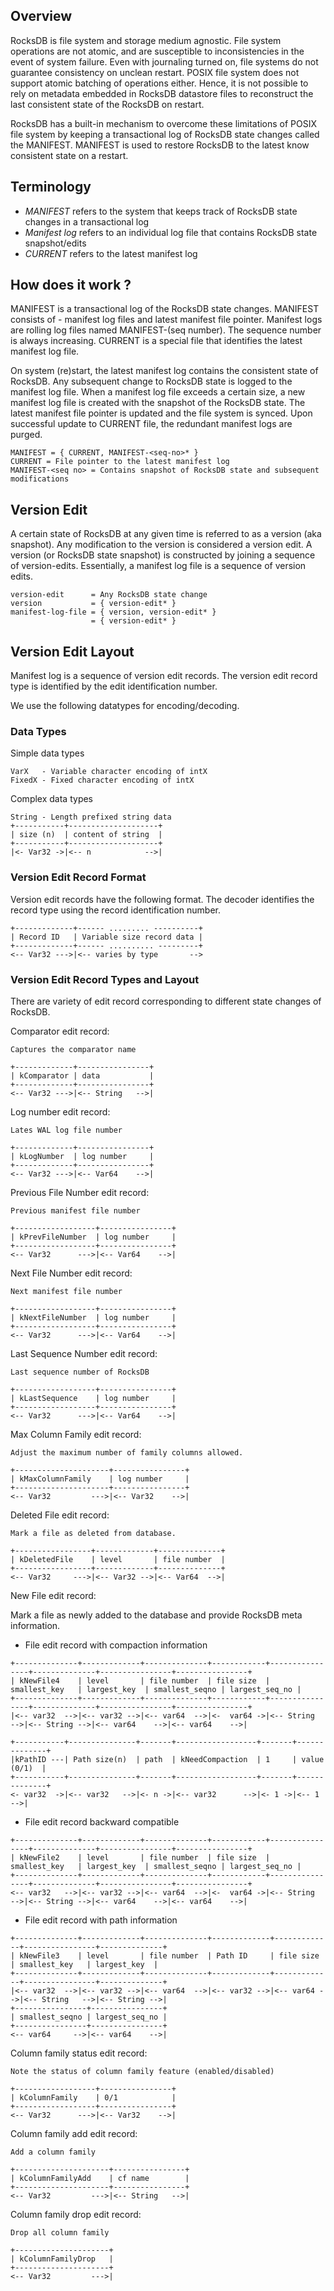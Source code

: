 ## Overview

RocksDB is file system and storage medium agnostic. File system operations are not atomic, and are susceptible to inconsistencies in the event of system failure. Even with journaling turned on, file systems do not guarantee consistency on unclean restart. POSIX file system does not support atomic batching of operations either. Hence, it is not possible to rely on metadata embedded in RocksDB datastore files to reconstruct the last consistent state of the RocksDB on restart. 

RocksDB has a built-in mechanism to overcome these limitations of POSIX file system by keeping a transactional log of RocksDB state changes called the MANIFEST. MANIFEST is used to restore RocksDB to the latest know consistent state on a restart.    

## Terminology

* _MANIFEST_ refers to the system that keeps track of RocksDB state changes in a transactional log
* _Manifest log_ refers to an individual log file that contains RocksDB state snapshot/edits
* _CURRENT_ refers to the latest manifest log 

## How does it work ?

MANIFEST is a transactional log of the RocksDB state changes. MANIFEST consists of - manifest log files and latest manifest file pointer. Manifest logs are rolling log files named MANIFEST-(seq number). The sequence number is always increasing. CURRENT is a special file that identifies the latest manifest log file.

On system (re)start, the latest manifest log contains the consistent state of RocksDB. Any subsequent change to RocksDB state is logged to the manifest log file. When a manifest log file exceeds a certain size, a new manifest log file is created with the snapshot of the RocksDB state. The latest manifest file pointer is updated and the file system is synced. Upon successful update to CURRENT file, the redundant manifest logs are purged. 

```
MANIFEST = { CURRENT, MANIFEST-<seq-no>* } 
CURRENT = File pointer to the latest manifest log
MANIFEST-<seq no> = Contains snapshot of RocksDB state and subsequent modifications
```

## Version Edit

A certain state of RocksDB at any given time is referred to as a version (aka snapshot). Any modification to the version is considered a version edit. A version (or RocksDB state snapshot) is constructed by joining a sequence of version-edits. Essentially, a manifest log file is a sequence of version edits.

```
version-edit      = Any RocksDB state change
version           = { version-edit* }
manifest-log-file = { version, version-edit* }
                  = { version-edit* }
```

## Version Edit Layout

Manifest log is a sequence of version edit records. The version edit record type is identified by the edit identification number. 

We use the following datatypes for encoding/decoding.

### Data Types

Simple data types
```
VarX   - Variable character encoding of intX
FixedX - Fixed character encoding of intX
```

Complex data types
```
String - Length prefixed string data
+-----------+--------------------+
| size (n)  | content of string  |
+-----------+--------------------+
|<- Var32 ->|<-- n            -->|
```

### Version Edit Record Format

Version edit records have the following format. The decoder identifies the record type using the record identification number.
```
+-------------+------ ......... ----------+
| Record ID   | Variable size record data |
+-------------+------ .......... ---------+
<-- Var32 --->|<-- varies by type       -->
```

### Version Edit Record Types and Layout

There are variety of edit record corresponding to different state changes of RocksDB.

Comparator edit record:
```
Captures the comparator name

+-------------+----------------+
| kComparator | data           |
+-------------+----------------+
<-- Var32 --->|<-- String   -->|
```

Log number edit record:
```
Lates WAL log file number

+-------------+----------------+
| kLogNumber  | log number     |
+-------------+----------------+
<-- Var32 --->|<-- Var64    -->|
```

Previous File Number edit record:
```
Previous manifest file number

+------------------+----------------+
| kPrevFileNumber  | log number     |
+------------------+----------------+
<-- Var32      --->|<-- Var64    -->|
```

Next File Number edit record:
```
Next manifest file number

+------------------+----------------+
| kNextFileNumber  | log number     |
+------------------+----------------+
<-- Var32      --->|<-- Var64    -->|
```

Last Sequence Number edit record:
```
Last sequence number of RocksDB

+------------------+----------------+
| kLastSequence    | log number     |
+------------------+----------------+
<-- Var32      --->|<-- Var64    -->|
```

Max Column Family edit record:
```
Adjust the maximum number of family columns allowed.

+---------------------+----------------+
| kMaxColumnFamily    | log number     |
+---------------------+----------------+
<-- Var32         --->|<-- Var32    -->|
```

Deleted File edit record:
```
Mark a file as deleted from database.

+-----------------+-------------+--------------+
| kDeletedFile    | level       | file number  |
+-----------------+-------------+--------------+
<-- Var32     --->|<-- Var32 -->|<-- Var64  -->|
```

New File edit record:

Mark a file as newly added to the database and provide RocksDB meta information.

* File edit record with compaction information
```
+--------------+-------------+--------------+------------+----------------+--------------+----------------+----------------+
| kNewFile4    | level       | file number  | file size  | smallest_key   | largest_key  | smallest_seqno | largest_seq_no |
+--------------+-------------+--------------+------------+----------------+--------------+----------------+----------------+
|<-- var32  -->|<-- var32 -->|<-- var64  -->|<-  var64 ->|<-- String   -->|<-- String -->|<-- var64    -->|<-- var64    -->|

+-----------+---------------+-------+------------------+-------+--------------+
|kPathID ---| Path size(n)  | path  | kNeedCompaction  | 1     | value (0/1)  |
+-----------+---------------+-------+------------------+-------+--------------+
<- var32  ->|<-- var32   -->|<- n ->|<-- var32      -->|<- 1 ->|<-- 1      -->|
```

* File edit record backward compatible
```
+--------------+-------------+--------------+------------+----------------+--------------+----------------+----------------+
| kNewFile2    | level       | file number  | file size  | smallest_key   | largest_key  | smallest_seqno | largest_seq_no |
+--------------+-------------+--------------+------------+----------------+--------------+----------------+----------------+
<-- var32   -->|<-- var32 -->|<-- var64  -->|<-  var64 ->|<-- String   -->|<-- String -->|<-- var64    -->|<-- var64    -->|
```

* File edit record with path information
```
+--------------+-------------+--------------+-------------+-------------+----------------+--------------+
| kNewFile3    | level       | file number  | Path ID     | file size   | smallest_key   | largest_key  |
+--------------+-------------+--------------+-------------+-------------+----------------+--------------+
|<-- var32  -->|<-- var32 -->|<-- var64  -->|<-- var32 -->|<-- var64 -->|<-- String   -->|<-- String -->|
+----------------+----------------+
| smallest_seqno | largest_seq_no |
+----------------+----------------+
<-- var64     -->|<-- var64    -->|
```   

Column family status edit record:
```
Note the status of column family feature (enabled/disabled)

+------------------+----------------+
| kColumnFamily    | 0/1            |
+------------------+----------------+
<-- Var32      --->|<-- Var32    -->|
```

Column family add edit record:
```
Add a column family

+---------------------+----------------+
| kColumnFamilyAdd    | cf name        |
+---------------------+----------------+
<-- Var32         --->|<-- String   -->|
```

Column family drop edit record:
```
Drop all column family

+---------------------+
| kColumnFamilyDrop   |
+---------------------+
<-- Var32         --->|
```
